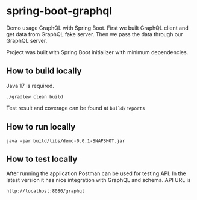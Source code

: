 # spring-boot-graphql

Demo usage GraphQL with Spring Boot.
First we built GraphQL client and get data from GraphQL fake server.
Then we pass the data through our GraphQL server.

Project was built with Spring Boot initializer with minimum dependencies.

## How to build locally

Java 17 is required.

```
./gradlew clean build
```

Test result and coverage can be found at `build/reports`

## How to run locally

```
java -jar build/libs/demo-0.0.1-SNAPSHOT.jar
```

## How to test locally

After running the application Postman can be used for testing API.
In the latest version it has nice integration with GraphQL and schema.
API URL is
```
http://localhost:8080/graphql
```
